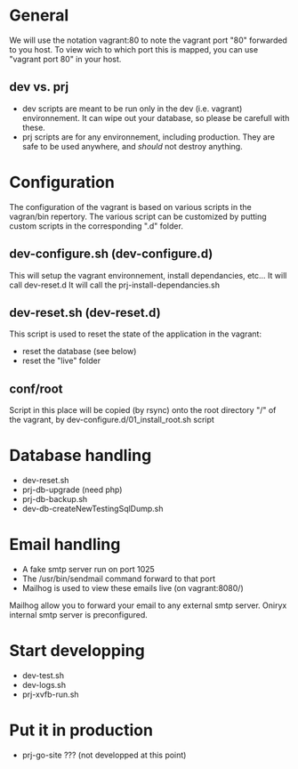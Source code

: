 # General
We will use the notation vagrant:80 to note the vagrant port "80" forwarded to you host. To view
wich to which port this is mapped, you can use "vagrant port 80" in your host.

## dev vs. prj
- dev scripts are meant to be run only in the dev (i.e. vagrant) environnement. It can wipe out your database, so please be carefull with these.
- prj scripts are for any environnement, including production. They are safe to be used anywhere, and *should* not destroy anything.

# Configuration
The configuration of the vagrant is based on various scripts in the vagran/bin repertory. 
The various script can be customized by putting custom scripts in the corresponding ".d" folder.

## dev-configure.sh (dev-configure.d)
This will setup the vagrant environnement, install dependancies, etc...
It will call dev-reset.d
It will call the prj-install-dependancies.sh

## dev-reset.sh (dev-reset.d)
This script is used to reset the state of the application in the vagrant:
- reset the database (see below)
- reset the "live" folder

## conf/root
Script in this place will be copied (by rsync) onto the root directory "/" of the vagrant, by dev-configure.d/01_install_root.sh script

# Database handling
- dev-reset.sh
- prj-db-upgrade (need php)
- prj-db-backup.sh
- dev-db-createNewTestingSqlDump.sh

# Email handling
- A fake smtp server run on port 1025
- The /usr/bin/sendmail command forward to that port
- Mailhog is used to view these emails live (on vagrant:8080/)

Mailhog allow you to forward your email to any external smtp server. Oniryx internal smtp server is preconfigured.

# Start developping
- dev-test.sh
- dev-logs.sh
- prj-xvfb-run.sh

# Put it in production
- prj-go-site ??? (not developped at this point)
